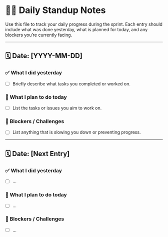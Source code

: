 # 🧍‍♂️ Daily Standup Notes

Use this file to track your daily progress during the sprint. Each entry should include what was done yesterday, what is planned for today, and any blockers you’re currently facing.

---

## 🗓️ Date: [YYYY-MM-DD]

### ✅ What I did yesterday
- [ ] Briefly describe what tasks you completed or worked on.

### 📌 What I plan to do today
- [ ] List the tasks or issues you aim to work on.

### 🚧 Blockers / Challenges
- [ ] List anything that is slowing you down or preventing progress.

---

## 🗓️ Date: [Next Entry]

### ✅ What I did yesterday
- [ ] ...

### 📌 What I plan to do today
- [ ] ...

### 🚧 Blockers / Challenges
- [ ] ...
